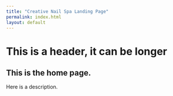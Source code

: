 ```yaml
---
title: "Creative Nail Spa Landing Page"
permalink: index.html
layout: default
---
```


# This is a header, it can be longer

## This is the home page.

Here is a description.
